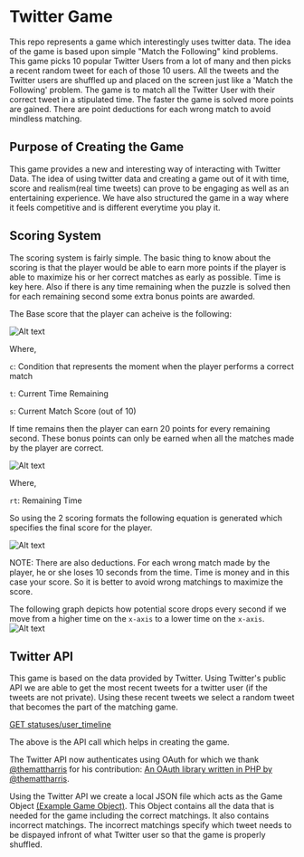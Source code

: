 # Twitter Game
This repo represents a game which interestingly uses twitter data. The idea of the game is based upon simple "Match the Following" kind problems. This game picks 10 popular Twitter Users from a lot of many and then picks a recent random tweet for each of those 10 users. All the tweets and the Twitter users are shuffled up and placed on the screen just like a 'Match the Following' problem. The game is to match all the Twitter User with their correct tweet in a stipulated time. The faster the game is solved more points are gained. There are point deductions for each wrong match to avoid mindless matching.

## Purpose of Creating the Game
This game provides a new and interesting way of interacting with Twitter Data. The idea of using twitter data and creating a game out of it with time, score and realism(real time tweets) can prove to be engaging as well as an entertaining experience. We have also structured the game in a way where it feels competitive and is different everytime you play it.

## Scoring System
The scoring system is fairly simple. The basic thing to know about the scoring is that the player would be able to earn more points if the player is able to maximize his or her correct matches as early as possible. Time is key here. Also if there is any time remaining when the puzzle is solved then for each remaining second some extra bonus points are awarded.

The Base score that the player can acheive is the following:

![Alt text](https://github.com/vreddi/twitterGame/blob/readme/images/Base-Score-Eq.png "Base Score Equation")

Where,

`c`: Condition that represents the moment when the player performs a correct match

`t`: Current Time Remaining

`s`: Current Match Score (out of 10)

If time remains then the player can earn 20 points for every remaining second. These bonus points can only be earned when all the matches made by the player are correct.

![Alt text](https://github.com/vreddi/twitterGame/blob/readme/images/Bonus-Score-Eq.png "Bonus Score Equation")

Where,

`rt`: Remaining Time

So using the 2 scoring formats the following equation is generated which specifies the final score for the player.

![Alt text](https://github.com/vreddi/twitterGame/blob/readme/images/Final-Score-Eq.png "Final Score Equation")

NOTE: There are also deductions. For each wrong match made by the player, he or she loses 10 seconds from the time. Time is money and in this case your score. So it is better to avoid wrong matchings to maximize the score.

The following graph depicts how potential score drops every second if we move from a higher time on the `x-axis` to a lower time on the `x-axis`.
![Alt text](https://github.com/vreddi/twitterGame/blob/readme/images/Scoring-Plot.png "Scoring Plot")

## Twitter API
This game is based on the data provided by Twitter. Using Twitter's public API we are able to get the most recent tweets for a twitter user (if the tweets are not private). Using these recent tweets we select a random tweet that becomes the part of the matching game.

[GET statuses/user_timeline](https://dev.twitter.com/rest/reference/get/statuses/user_timeline_)

The above is the API call which helps in creating the game.

The Twitter API now authenticates using OAuth for which we thank [@themattharris](https://twitter.com/themattharris) for his contribution: [An OAuth library written in PHP by @themattharris](https://github.com/themattharris/tmhOAuth).

Using the Twitter API we create a local JSON file which acts as the Game Object [(Example Game Object)](https://github.com/MidnightJabber/twitterGame/blob/master/ExampleData.json). This Object contains all the data that is needed for the game including the correct matchings. It also contains incorrect matchings. The incorrect matchings specify which tweet needs to be dispayed infront of what Twitter user so that the game is properly shuffled.